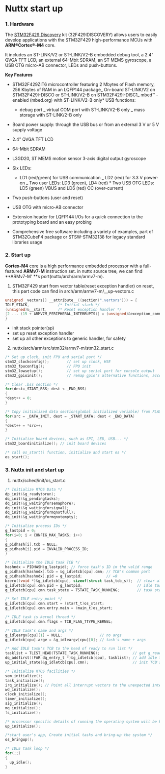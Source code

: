 # Nuttx start up

### 1. Hardware

The [STM32F429 Discovery](http://www.st.com/content/st_com/en/products/evaluation-tools/product-evaluation-tools/mcu-eval-tools/stm32-mcu-eval-tools/stm32-mcu-discovery-kits/32f429idiscovery.html) kit \(32F429IDISCOVERY\) allows users to easily develop applications with the STM32F429 high-performance MCUs with **ARM®Cortex®-M4** core.

It includes an ST-LINK\/V2 or ST-LINK\/V2-B embedded debug tool, a 2.4" QVGA TFT LCD, an external 64-Mbit SDRAM, an ST MEMS gyroscope, a USB OTG micro-AB connector, LEDs and push-buttons.

**Key Features**

* STM32F429ZIT6 microcontroller featuring 2 Mbytes of Flash memory, 256 Kbytes of RAM in an LQFP144 package_ On-board ST-LINK\/V2 on STM32F429I-DISCO or ST-LINK\/V2-B on STM32F429I-DISC1_ mbed™ -enabled \(mbed.org\) with ST-LINK\/V2-B only\* USB functions:

  * debug port _ virtual COM port with ST-LINK\/V2-B only _ mass storage with ST-LINK\/2-B only

* Board power supply: through the USB bus or from an external 3 V or 5 V supply voltage

* 2.4" QVGA TFT LCD

* 64-Mbit SDRAM

* L3GD20, ST MEMS motion sensor 3-axis digital output gyroscope

* Six LEDs:

  * LD1 \(red\/green\) for USB communication _ LD2 \(red\) for 3.3 V power-on _ Two user LEDs: LD3 \(green\), LD4 \(red\) \* Two USB OTG LEDs: LD5 \(green\) VBUS and LD6 \(red\) OC \(over-current\)

* Two push-buttons \(user and reset\)

* USB OTG with micro-AB connector

* Extension header for LQFP144 I\/Os for a quick connection to the prototyping board and an easy probing

* Comprehensive free software including a variety of examples, part of STM32CubeF4 package or STSW-STM32138 for legacy standard libraries usage


### 2. Start up

**Cortex-M4** core is a high performance embedded processor with a full-featured **ARMv7-M** instruction set. in nuttx source tree, we can find **ARMv7-M' **s port\(nuttx\/arch\/arm\/armv7-m\).

1. STM32F429 start from vector table\(reset exception handler\) on reset, this part code can find in arch\/arm\/armv7-m\/\_\_up-vectors.c

  ```c
  unsigned _vectors[] __attribute__((section(".vertors"))) = {
  IDLE_STACK,             /* Initial stack */
  (unsigned)&__start,     /* Reset exception handler */
  [2 ... (15 + ARMV7M_PERIPHERAL_INTERRUPTS)] = (unsigned)&exception_common  /* all others point to genertic handler */
  } 
  ```

  * init stack pointer\(sp\)
  * set up reset exception handler
  * set up all other exceptions to generic handler, for safety

2. nuttx\/arch\/arm\/src\/stm32\/armv7-m\/stm32\_start.c

  ```c
  /* Set up clock, init FPU and serial port */
  stm32_clockconfig();        // set up clock, HSE
  stm32_fpuconfig();          // FPU init
  stm32_lowsetup();           // set up serial port for console output
  stm32_gpioinit();           // remap gpio's alternative functions, accoring to .confi

  /* Clear .bss section */
  for(dest=_START_BSS; dest < _END_BSS)
  {
  *dest++ = 0;
  }

  /* Copy initialized data section(global initialized variable) from FLASH to SRAM */
  for(src = _DATA_INIT, dest = _START_DATA; dest < _END_DATA)
  {
  *dest++ = *src++;
  }

  /* Initialize board devices, such as SPI, LED, USB... */
  stm32_boardinitialize(); // init board devices

  /* call os_start() function, initialize and start os */
  os_start();
  ```


### 3. Nuttx init and start up

1. nuttx\/sched\/init\/os\_start.c

  ```c
  /* Initialize RTOS Data */
  dp_init(&g_readytorun);
  dq_init(&g_pendingtasks);
  dq_init(&g_waitingforsemaphore);
  dq_init(&g_waitingforsignal);
  dq_init(&g_waitingformqnotfull);
  dq_init(&g_waitingformqnotempty);

  /* Initialize process IDs */
  g_lastpid = 0;
  for(i=0; i < CONFIG_MAX_TASKS; i++)
  {
  g_pidhash[i].tcb = NULL;
  g_pidhash[i].pid = INVALID_PROCESS_ID;
  }

  /* Initialize the IDLE task TCB */
  hashndx = PIDHASH(g_lastpid); // force task's ID in the valid range
  g_pidhash[hashndx].tcb = &g_idletcb[cpu].cmn; // TCB's common part
  g_pidhash[hashndx].pid = g_lastpid;           // =0
  bzero((void *)&g_idletcb[cpu], sizeof(struct task_tcb_s));  // clear all fileds
  g_idletcb[cpu].cmn.pid = g_lastpid;                         // idle task's PID
  g_idletcb[cpu].cmn.task_state = TSTATE_TASK_RUNNING;        // task state

  /* Set IDLE entry point */
  g_idletcb[cpu].cmn.start = (start_t)os_start;
  g_idletcb[cpu].cmn.entry.main = (main_t)os_start;

  /* IDLE task is kernel thread */
  g_idletcb[cpu].cmn.flags = TCB_FLAG_TTYPE_KERNEL;

  /* IDLE task's name and args */
  g_idleargv[cpu][1] = NULL;                 // no args
  g_idletcb[cpu].argv = &g_idleargv[cpu][0]; // task's name + args

  /* Add IDLE task's TCB to the head of ready to run list */
  tasklist = TLIST_HEAD(TSTATE_TASK_RUNNING);               // get g_readytorun list
  dq_addfirst((FAR dq_entry_t *)&g_idletcb[cpu], tasklist); // add idle task's TCB into g_readytorun list
  up_initial_state(&g_idletcb[cpu].cmn);                    // init TCB's processor-specific registers part

  /* Initialize RTOS facilities */
  sem_initialize();
  task_initialize();
  irq_initialize(); // Point all interrupt vectors to the unexpected interrupt
  wd_initialize();
  clock_initialize();
  timer_initialize();
  sig_initialize();
  mq_initialize();
  fs_initialize();

  /* processor specific details of running the operating system will be handled here */
  up_initialize();

  /*start user's app, Create initial tasks and bring-up the system */
  os_bringup();

  /* IDLE task loop */
  for(;;)
  {
    up_idle();
  }
  ```


